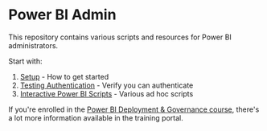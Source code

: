 # Power BI Admin

This repository contains various scripts and resources for Power BI administrators. 

Start with:
1. [Setup](Setup) - How to get started
2. [Testing Authentication](Testing-Authentication) - Verify you can authenticate
3. [Interactive Power BI Scripts](Interactive-Power-BI-Scripts) - Various ad hoc scripts

If you're enrolled in the [<u>Power BI Deployment & Governance course</u>](https://www.coatesdatastrategies.com/power-bi-deployment-and-governance), there's a lot more information available in the training portal. 
